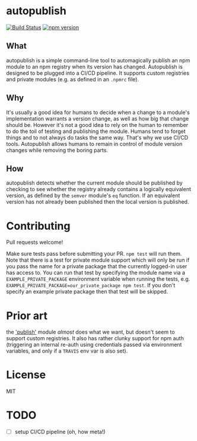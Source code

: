 # autopublish

[![Build Status](https://snap-ci.com/meetearnest/autopublish/branch/master/build_image)](https://snap-ci.com/meetearnest/autopublish/branch/master)
[![npm version](https://badge.fury.io/js/autopublish.svg)](https://badge.fury.io/js/autopublish)

## What
autopublish is a simple command-line tool to automagically publish an npm module to an npm registry when its version has changed. Autopublish is designed to be plugged into a CI/CD pipeline. It supports custom registries and private modules (e.g. as defined in an `.npmrc` file).

## Why
It's usually a good idea for humans to decide when a change to a module's implementation warrants a version change, as well as how big that change should be. However it's not a good idea to rely on the human to remember to do the toil of testing and publishing the module. Humans tend to forget things and to not always do tasks the same way. That's why we use CI/CD tools. Autopublish allows humans to remain in control of module version changes while removing the boring parts.

## How
autopublish detects whether the current module should be published by checking to see whether the registry already contains a logically equivalent version, as defined by the `semver` module's `eq` function. If an equivalent version has not already been published then the local version is published.

# Contributing
Pull requests welcome!

Make sure tests pass before submitting your PR. `npm test` will run them. Note that there is a test for private module support which will only be run if you pass the name for a private package that the currently logged-in user has access to. You can run that test by specifying the module name via a `EXAMPLE_PRIVATE_PACKAGE` environment variable when running the tests, e.g. `EXAMPLE_PRIVATE_PACKAGE=our_private_package npm test`. If you don't specify an example private package then that test will be skipped.

# Prior art
the ['publish'](https://www.npmjs.com/package/publish) module *almost* does what we want, but doesn't seem to support custom registries. It also has rather clunky support for npm auth (triggering an internal re-auth using credentials passed via environment variables, and only if a `TRAVIS` env var is also set).

# License
MIT

# TODO
- [ ] setup CI/CD pipeline (oh, how meta!)
